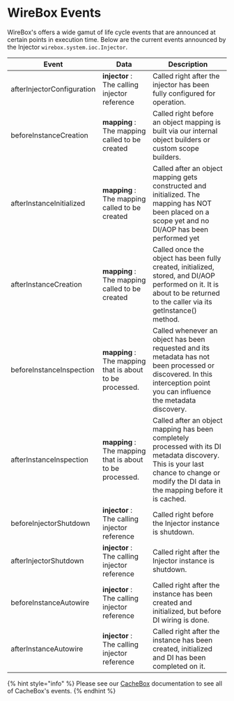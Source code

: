 # WireBox Events

WireBox's offers a wide gamut of life cycle events that are announced at certain points in execution time. Below are the current events announced by the Injector `wirebox.system.ioc.Injector`.

| **Event**                  | **Data**                                                 | **Description**                                                                                                                                                                           |
| -------------------------- | -------------------------------------------------------- | ----------------------------------------------------------------------------------------------------------------------------------------------------------------------------------------- |
| afterInjectorConfiguration | **injector** : The calling injector reference            | Called right after the injector has been fully configured for operation.                                                                                                                  |
| beforeInstanceCreation     | **mapping** : The mapping called to be created           | Called right before an object mapping is built via our internal object builders or custom scope builders.                                                                                 |
| afterInstanceInitialized   | **mapping** : The mapping called to be created           | Called after an object mapping gets constructed and initialized. The mapping has NOT been placed on a scope yet and no DI/AOP has been performed yet                                      |
| afterInstanceCreation      | **mapping** : The mapping called to be created           | Called once the object has been fully created, initialized, stored, and DI/AOP performed on it. It is about to be returned to the caller via its getInstance() method.                    |
| beforeInstanceInspection   | **mapping** : The mapping that is about to be processed. | Called whenever an object has been requested and its metadata has not been processed or discovered. In this interception point you can influence the metadata discovery.                  |
| afterInstanceInspection    | **mapping** : The mapping that is about to be processed. | Called after an object mapping has been completely processed with its DI metadata discovery. This is your last chance to change or modify the DI data in the mapping before it is cached. |
| beforeInjectorShutdown     | **injector** : The calling injector reference            | Called right before the Injector instance is shutdown.                                                                                                                                    |
| afterInjectorShutdown      | **injector** : The calling injector reference            | Called right after the Injector instance is shutdown.                                                                                                                                     |
| beforeInstanceAutowire     | **injector** : The calling injector reference            | Called right after the instance has been created and initialized, but before DI wiring is done.                                                                                           |
| afterInstanceAutowire      | **injector** : The calling injector reference            | Called right after the instance has been created, initialized and DI has been completed on it.                                                                                            |

{% hint style="info" %}
Please see our [CacheBox](http://cachebox.ortusbooks.com) documentation to see all of CacheBox's events.
{% endhint %}

